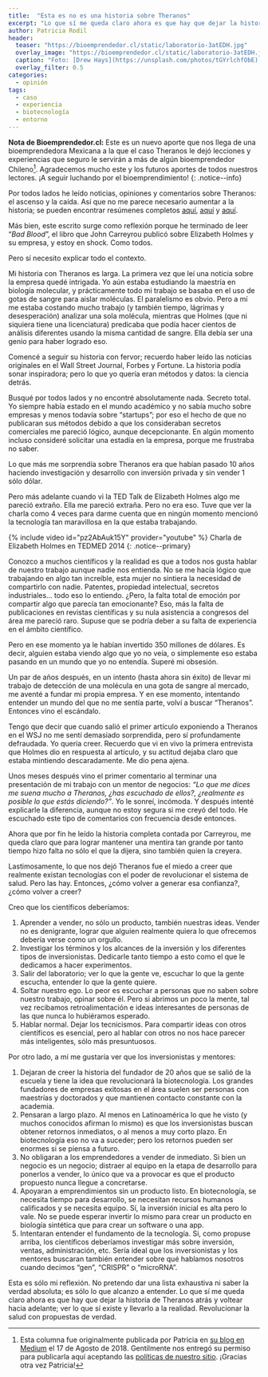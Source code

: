 ```yaml
---
title:  "Esta es no es una historia sobre Theranos"
excerpt: "Lo que sí me queda claro ahora es que hay que dejar la historia de Theranos atrás y voltear hacia adelante; ver lo que sí existe y llevarlo a la realidad."
author: Patricia Rodil
header:
  teaser: "https://bioemprendedor.cl/static/laboratorio-3atEDH.jpg"
  overlay_image: "https://bioemprendedor.cl/static/laboratorio-3atEDH.jpg"
  caption: "Foto: [Drew Hays](https://unsplash.com/photos/tGYrlchfObE) @ Unsplash"
  overlay_filter: 0.5
categories:
  - opinión
tags:
  - caso
  - experiencia
  - biotecnología
  - entorno
---
```


**Nota de Bioemprendedor.cl:** Este es un nuevo aporte que nos llega de una bioemprendedora Mexicana a la que el caso Theranos le dejó lecciones y experiencias que seguro le servirán a más de algún bioemprendedor Chileno[^1]. Agradecemos mucho este y los futuros aportes de todos nuestros lectores. ¡A seguir luchando por el bioemprendimiento!
{: .notice--info}

Por todos lados he leído noticias, opiniones y comentarios sobre Theranos: el ascenso y la caída. Así que no me parece necesario aumentar a la historia; se pueden encontrar resúmenes completos [aquí](https://www.xataka.com/medicina-y-salud/como-falsificar-el-sueno-americano-elizabeth-holmes-theranos-y-el-futuro-de-la-biotecnologia), [aquí](https://www.la-prensa.com.mx/ciencia-y-tecnologia/338104-por-anos-theranos-prometio-diagnostico-con-una-gota-de-sangre) y [aquí](https://www.bbc.com/news/business-43415967).

Más bien, este escrito surge como reflexión porque he terminado de leer “_Bad Blood_”, el libro que John Carreyrou publicó sobre Elizabeth Holmes y su empresa, y estoy en shock. Como todos.

Pero sí necesito explicar todo el contexto.

Mi historia con Theranos es larga. La primera vez que leí una noticia sobre la empresa quedé intrigada. Yo aún estaba estudiando la maestría en biología molecular, y prácticamente todo mi trabajo se basaba en el uso de gotas de sangre para aislar moléculas. El paralelismo es obvio. Pero a mí me estaba costando mucho trabajo (y también tiempo, lágrimas y desesperación) analizar una sola molécula, mientras que Holmes (que ni siquiera tiene una licenciatura) predicaba que podía hacer cientos de análisis diferentes usando la misma cantidad de sangre. Ella debía ser una genio para haber logrado eso.

Comencé a seguir su historia con fervor; recuerdo haber leído las noticias originales en el Wall Street Journal, Forbes y Fortune. La historia podía sonar inspiradora; pero lo que yo quería eran métodos y datos: la ciencia detrás.

Busqué por todos lados y no encontré absolutamente nada. Secreto total. Yo siempre había estado en el mundo académico y no sabía mucho sobre empresas y menos todavía sobre “startups”; por eso el hecho de que no publicaran sus métodos debido a que los consideraban secretos comerciales me pareció lógico, aunque decepcionante. En algún momento incluso consideré solicitar una estadía en la empresa, porque me frustraba no saber.

Lo que más me sorprendía sobre Theranos era que habían pasado 10 años haciendo investigación y desarrollo con inversión privada y sin vender 1 sólo dólar.

Pero más adelante cuando vi la TED Talk de Elizabeth Holmes algo me pareció extraño. Ella me pareció extraña. Pero no era eso. Tuve que ver la charla como 4 veces para darme cuenta que en ningún momento mencionó la tecnología tan maravillosa en la que estaba trabajando.

{% include video id="pz2AbAuk15Y" provider="youtube" %}
Charla de Elizabeth Holmes en TEDMED 2014
{: .notice--primary}

Conozco a muchos científicos y la realidad es que a todos nos gusta hablar de nuestro trabajo aunque nadie nos entienda. No se me hacía lógico que trabajando en algo tan increíble, esta mujer no sintiera la necesidad de compartirlo con nadie. Patentes, propiedad intelectual, secretos industriales… todo eso lo entiendo. ¿Pero, la falta total de emoción por compartir algo que parecía tan emocionante? Eso, más la falta de publicaciones en revistas científicas y su nula asistencia a congresos del área me pareció raro. Supuse que se podría deber a su falta de experiencia en el ámbito científico.

Pero en ese momento ya le habían invertido 350 millones de dólares. Es decir, alguien estaba viendo algo que yo no veía, o simplemente eso estaba pasando en un mundo que yo no entendía. Superé mi obsesión.

Un par de años después, en un intento (hasta ahora sin éxito) de llevar mi trabajo de detección de una molécula en una gota de sangre al mercado, me aventé a fundar mi propia empresa. Y en ese momento, intentando entender un mundo del que no me sentía parte, volví a buscar “Theranos”. Entonces vino el escándalo.

Tengo que decir que cuando salió el primer artículo exponiendo a Theranos en el WSJ no me sentí demasiado sorprendida, pero sí profundamente defraudada. Yo quería creer. Recuerdo que vi en vivo la primera entrevista que Holmes dio en respuesta al artículo, y su actitud dejaba claro que estaba mintiendo descaradamente. Me dio pena ajena.

Unos meses después vino el primer comentario al terminar una presentación de mi trabajo con un mentor de negocios: _“Lo que me dices me suena mucho a Theranos, ¿has escuchado de ellos?, ¿realmente es posible lo que estás diciendo?”_. Yo le sonreí, incómoda. Y después intenté explicarle la diferencia, aunque no estoy segura si me creyó del todo. He escuchado este tipo de comentarios con frecuencia desde entonces.

Ahora que por fin he leído la historia completa contada por Carreyrou, me queda claro que para lograr mantener una mentira tan grande por tanto tiempo hizo falta no sólo el que la dijera, sino también quien la creyera.

Lastimosamente, lo que nos dejó Theranos fue el miedo a creer que realmente existan tecnologías con el poder de revolucionar el sistema de salud. Pero las hay. Entonces, ¿cómo volver a generar esa confianza?, ¿cómo volver a creer?

Creo que los científicos deberíamos:

1. Aprender a vender, no sólo un producto, también nuestras ideas. Vender no es denigrante, lograr que alguien realmente quiera lo que ofrecemos debería verse como un orgullo.
2. Investigar los términos y los alcances de la inversión y los diferentes tipos de inversionistas. Dedicarle tanto tiempo a esto como el que le dedicamos a hacer experimentos.
3. Salir del laboratorio; ver lo que la gente ve, escuchar lo que la gente escucha, entender lo que la gente quiere.
4. Soltar nuestro ego. Lo peor es escuchar a personas que no saben sobre nuestro trabajo, opinar sobre él. Pero si abrimos un poco la mente, tal vez recibamos retroalimentación e ideas interesantes de personas de las que nunca lo hubiéramos esperado.
5. Hablar normal. Dejar los tecnicismos. Para compartir ideas con otros científicos es esencial, pero al hablar con otros no nos hace parecer más inteligentes, sólo más presuntuosos.

Por otro lado, a mí me gustaría ver que los inversionistas y mentores:

1. Dejaran de creer la historia del fundador de 20 años que se salió de la escuela y tiene la idea que revolucionará la biotecnología. Los grandes fundadores de empresas exitosas en el área suelen ser personas con maestrías y doctorados y que mantienen contacto constante con la academia.
2. Pensaran a largo plazo. Al menos en Latinoamérica lo que he visto (y muchos conocidos afirman lo mismo) es que los inversionistas buscan obtener retornos inmediatos, o al menos a muy corto plazo. En biotecnología eso no va a suceder; pero los retornos pueden ser enormes si se piensa a futuro.
3. No obligaran a los emprendedores a vender de inmediato. Si bien un negocio es un negocio; distraer al equipo en la etapa de desarrollo para ponerlos a vender, lo único que va a provocar es que el producto propuesto nunca llegue a concretarse.
4. Apoyaran a emprendimientos sin un producto listo. En biotecnología, se necesita tiempo para desarrollo, se necesitan recursos humanos calificados y se necesita equipo. Sí, la inversión inicial es alta pero lo vale. No se puede esperar invertir lo mismo para crear un producto en biología sintética que para crear un software o una app.
5. Intentaran entender el fundamento de la tecnología. Si, como propuse arriba, los científicos deberíamos investigar más sobre inversión, ventas, administración, etc. Sería ideal que los inversionistas y los mentores buscaran también entender sobre qué hablamos nosotros cuando decimos “gen”, “CRISPR” o “microRNA”.

Esta es sólo mi reflexión. No pretendo dar una lista exhaustiva ni saber la verdad absoluta; es sólo lo que alcanzo a entender. Lo que sí me queda claro ahora es que hay que dejar la historia de Theranos atrás y voltear hacia adelante; ver lo que sí existe y llevarlo a la realidad. Revolucionar la salud con propuestas de verdad.

[^1]: Esta columna fue originalmente publicada por Patricia en [su blog en Medium](https://medium.com/@patorodil/esta-es-no-es-una-historia-sobre-theranos-78386d7d67ed) el 17 de Agosto de 2018. Gentilmente nos entregó su permiso para publicarla aquí aceptando las [políticas de nuestro sitio](https://bioemprendedor.cl/politicas/). ¡Gracias otra vez Patricia!
